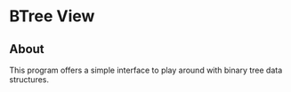 # BTree View

## About

This program offers a simple interface to play around with binary tree data structures.
